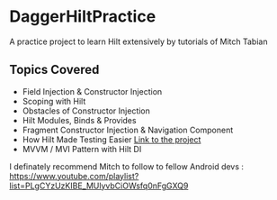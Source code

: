 # DaggerHiltPractice
A practice project to learn Hilt extensively by tutorials of Mitch Tabian

## Topics Covered

* Field Injection & Constructor Injection
* Scoping with Hilt
* Obstacles of Constructor Injection
* Hilt Modules, Binds & Provides 
* Fragment Constructor Injection & Navigation Component
* How Hilt Made Testing Easier [Link to the project](https://github.com/ferecgithub/TestingWithHilt)
* MVVM / MVI Pattern with Hilt DI

I definately recommend Mitch to follow to fellow Android devs : https://www.youtube.com/playlist?list=PLgCYzUzKIBE_MUlyvbCiOWsfq0nFgGXQ9
